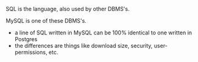 SQL is the language, also used by other DBMS's.

MySQL is one of these DBMS's.
- a line of SQL written in MySQL can be 100% identical to one written in Postgres
- the differences are things like download size, security, user-permissions, etc.
